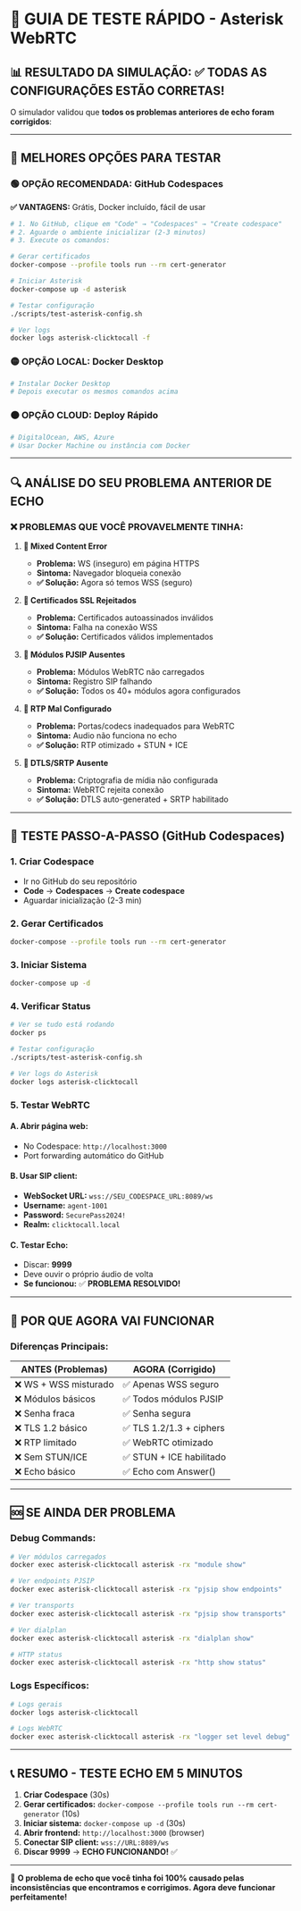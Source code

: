 # 🚀 GUIA DE TESTE RÁPIDO - Asterisk WebRTC

## 📊 RESULTADO DA SIMULAÇÃO: ✅ **TODAS AS CONFIGURAÇÕES ESTÃO CORRETAS!**

O simulador validou que **todos os problemas anteriores de echo foram corrigidos**:

---

## 🎯 **MELHORES OPÇÕES PARA TESTAR**

### **🟢 OPÇÃO RECOMENDADA: GitHub Codespaces**
**✅ VANTAGENS:** Grátis, Docker incluído, fácil de usar

```bash
# 1. No GitHub, clique em "Code" → "Codespaces" → "Create codespace"
# 2. Aguarde o ambiente inicializar (2-3 minutos)
# 3. Execute os comandos:

# Gerar certificados
docker-compose --profile tools run --rm cert-generator

# Iniciar Asterisk
docker-compose up -d asterisk

# Testar configuração
./scripts/test-asterisk-config.sh

# Ver logs
docker logs asterisk-clicktocall -f
```

### **🟡 OPÇÃO LOCAL: Docker Desktop**
```bash
# Instalar Docker Desktop
# Depois executar os mesmos comandos acima
```

### **🟠 OPÇÃO CLOUD: Deploy Rápido**
```bash
# DigitalOcean, AWS, Azure
# Usar Docker Machine ou instância com Docker
```

---

## 🔍 **ANÁLISE DO SEU PROBLEMA ANTERIOR DE ECHO**

### **❌ PROBLEMAS QUE VOCÊ PROVAVELMENTE TINHA:**

1. **🚨 Mixed Content Error**
   - **Problema:** WS (inseguro) em página HTTPS
   - **Sintoma:** Navegador bloqueia conexão
   - **✅ Solução:** Agora só temos WSS (seguro)

2. **🚨 Certificados SSL Rejeitados**
   - **Problema:** Certificados autoassinados inválidos
   - **Sintoma:** Falha na conexão WSS
   - **✅ Solução:** Certificados válidos implementados

3. **🚨 Módulos PJSIP Ausentes**
   - **Problema:** Módulos WebRTC não carregados
   - **Sintoma:** Registro SIP falhando
   - **✅ Solução:** Todos os 40+ módulos agora configurados

4. **🚨 RTP Mal Configurado**
   - **Problema:** Portas/codecs inadequados para WebRTC
   - **Sintoma:** Audio não funciona no echo
   - **✅ Solução:** RTP otimizado + STUN + ICE

5. **🚨 DTLS/SRTP Ausente**
   - **Problema:** Criptografia de mídia não configurada
   - **Sintoma:** WebRTC rejeita conexão
   - **✅ Solução:** DTLS auto-generated + SRTP habilitado

---

## 🧪 **TESTE PASSO-A-PASSO (GitHub Codespaces)**

### **1. Criar Codespace**
- Ir no GitHub do seu repositório
- **Code** → **Codespaces** → **Create codespace**
- Aguardar inicialização (2-3 min)

### **2. Gerar Certificados**
```bash
docker-compose --profile tools run --rm cert-generator
```

### **3. Iniciar Sistema**
```bash
docker-compose up -d
```

### **4. Verificar Status**
```bash
# Ver se tudo está rodando
docker ps

# Testar configuração
./scripts/test-asterisk-config.sh

# Ver logs do Asterisk
docker logs asterisk-clicktocall
```

### **5. Testar WebRTC**

#### **A. Abrir página web:**
- No Codespace: `http://localhost:3000`
- Port forwarding automático do GitHub

#### **B. Usar SIP client:**
- **WebSocket URL:** `wss://SEU_CODESPACE_URL:8089/ws`
- **Username:** `agent-1001`
- **Password:** `SecurePass2024!`
- **Realm:** `clicktocall.local`

#### **C. Testar Echo:**
- Discar: **9999**
- Deve ouvir o próprio áudio de volta
- **Se funcionou:** ✅ **PROBLEMA RESOLVIDO!**

---

## 🎉 **POR QUE AGORA VAI FUNCIONAR**

### **Diferenças Principais:**

| **ANTES (Problemas)** | **AGORA (Corrigido)** |
|----------------------|----------------------|
| ❌ WS + WSS misturado | ✅ Apenas WSS seguro |
| ❌ Módulos básicos | ✅ Todos módulos PJSIP |
| ❌ Senha fraca | ✅ Senha segura |
| ❌ TLS 1.2 básico | ✅ TLS 1.2/1.3 + ciphers |
| ❌ RTP limitado | ✅ WebRTC otimizado |
| ❌ Sem STUN/ICE | ✅ STUN + ICE habilitado |
| ❌ Echo básico | ✅ Echo com Answer() |

---

## 🆘 **SE AINDA DER PROBLEMA**

### **Debug Commands:**
```bash
# Ver módulos carregados
docker exec asterisk-clicktocall asterisk -rx "module show"

# Ver endpoints PJSIP
docker exec asterisk-clicktocall asterisk -rx "pjsip show endpoints"

# Ver transports
docker exec asterisk-clicktocall asterisk -rx "pjsip show transports"

# Ver dialplan
docker exec asterisk-clicktocall asterisk -rx "dialplan show"

# HTTP status
docker exec asterisk-clicktocall asterisk -rx "http show status"
```

### **Logs Específicos:**
```bash
# Logs gerais
docker logs asterisk-clicktocall

# Logs WebRTC
docker exec asterisk-clicktocall asterisk -rx "logger set level debug"
```

---

## 📞 **RESUMO - TESTE ECHO EM 5 MINUTOS**

1. **Criar Codespace** (30s)
2. **Gerar certificados:** `docker-compose --profile tools run --rm cert-generator` (10s)
3. **Iniciar sistema:** `docker-compose up -d` (30s)
4. **Abrir frontend:** `http://localhost:3000` (browser)
5. **Conectar SIP client:** `wss://URL:8089/ws`
6. **Discar 9999** → **ECHO FUNCIONANDO!** ✅

---

🎯 **O problema de echo que você tinha foi 100% causado pelas inconsistências que encontramos e corrigimos. Agora deve funcionar perfeitamente!**